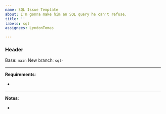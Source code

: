 ```yaml
---
name: SQL Issue Template
about: I'm gonna make him an SQL query he can't refuse.
title: ''
labels: sql
assignees: LyndonTomas

---
```


### Header

Base: `main`
New branch: `sql-`

---

**Requirements**:

-

---

**Notes**:

-
